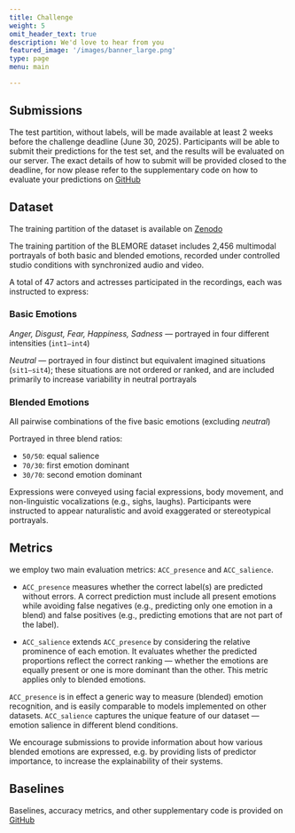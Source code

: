 ```yaml
---
title: Challenge
weight: 5
omit_header_text: true
description: We'd love to hear from you
featured_image: '/images/banner_large.png'
type: page
menu: main

---
```


## Submissions

The test partition, without labels, will be made available at least 2 weeks before the challenge deadline (June 30, 2025).
Participants will be able to submit their predictions for the test set, and the results will be evaluated on our server. 
The exact details of how to submit will be provided closed to the deadline, for now please refer to the 
supplementary code on how to evaluate your predictions on [GitHub](https://github.com/BlEmoRe/blemore-common/tree/main)

## Dataset 

The training partition of the dataset is available on [Zenodo](https://zenodo.org/records/15096942)

The training partition of the BLEMORE dataset includes 2,456 multimodal portrayals of both basic and blended emotions, 
recorded under controlled studio conditions with synchronized audio and video.

A total of 47 actors and actresses participated in the recordings, each was instructed to express:

### Basic Emotions

_Anger, Disgust, Fear, Happiness, Sadness_ — portrayed in four different intensities (`int1–int4`)

_Neutral_ — portrayed in four distinct but equivalent imagined situations (`sit1–sit4`); 
these situations are not ordered or ranked, and are included primarily to increase variability in neutral portrayals

### Blended Emotions

All pairwise combinations of the five basic emotions (excluding _neutral_)

Portrayed in three blend ratios:

* `50/50`: equal salience
* `70/30`: first emotion dominant
* `30/70`: second emotion dominant

Expressions were conveyed using facial expressions, body movement, and non-linguistic vocalizations (e.g., sighs, laughs). Participants were instructed to appear naturalistic and avoid exaggerated or stereotypical portrayals.


## Metrics

we employ two main evaluation metrics: `ACC_presence` and `ACC_salience`.

- `ACC_presence` measures whether the correct label(s) are predicted without errors.
  A correct prediction must include all present emotions while avoiding false negatives
  (e.g., predicting only one emotion in a blend) and false positives
  (e.g., predicting emotions that are not part of the label).

- `ACC_salience` extends `ACC_presence` by considering the relative prominence of each emotion.
  It evaluates whether the predicted proportions reflect the correct ranking — whether the emotions
  are equally present or one is more dominant than the other. This metric applies only to blended emotions.

`ACC_presence` is in effect a generic way to measure (blended) emotion recognition, and is easily
comparable to models implemented on other datasets. `ACC_salience` captures the unique feature of
our dataset — emotion salience in different blend conditions.

We encourage submissions to provide information about how various blended emotions are expressed, 
e.g. by providing lists of predictor importance, to increase the explainability of their systems.

## Baselines 

Baselines, accuracy metrics, and other supplementary code is provided on [GitHub](https://github.com/BlEmoRe/blemore-common/tree/main) 

